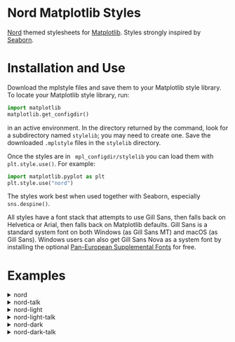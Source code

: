 # Nord Matplotlib Styles
[Nord](https://www.nordtheme.com/) themed stylesheets for [Matplotlib](https://matplotlib.org/).
Styles strongly inspired by [Seaborn](https://seaborn.pydata.org/).


# Installation and Use
Download the mplstyle files and save them to your Matplotlib style library. To locate your Matplotlib style library, run:
```py
import matplotlib
matplotlib.get_configdir()
```
in an active environment. In the directory returned by the command, look for a subdirectory named `stylelib`; you may need to create one. Save the downloaded `.mplstyle` files in the `stylelib` directory.

Once the styles are in ` mpl_configdir/stylelib` you can load them with `plt.style.use()`. For example:
```py
import matplotlib.pyplot as plt
plt.style.use("nord")
```
The styles work best when used together with Seaborn, especially `sns.despine()`.

All styles have a font stack that attempts to use Gill Sans, then falls back on Helvetica or Arial, then falls back on Matplotlib defaults. Gill Sans is a standard system font on both Windows (as Gill Sans MT) and macOS (as Gill Sans). Windows users can also get Gill Sans Nova as a system font by installing the optional [Pan-European Supplemental Fonts](https://docs.microsoft.com/en-us/windows/deployment/windows-10-missing-fonts#install-optional-fonts-manually-without-changing-language-settings) for free.


# Examples
<details>
  <summary>nord</summary>

  ![ex-nord](https://github.com/garland-culbreth/nord-matplotlib/assets/70354045/7a0cfc00-5272-45f2-85a9-4ebc84e34d8c)
</details> 

<details>
  <summary>nord-talk</summary>

  ![ex-nord-talk](https://github.com/garland-culbreth/nord-matplotlib/assets/70354045/1e7d02d5-9818-4038-ba2e-e075e0d909e1)
</details>

<details>
  <summary>nord-light</summary>

  ![ex-nord-light](https://github.com/garland-culbreth/nord-matplotlib/assets/70354045/6e4eb298-e01a-4794-9551-20c410d8ac90)
</details>

<details>
  <summary>nord-light-talk</summary>

  ![ex-nord-light-talk](https://github.com/garland-culbreth/nord-matplotlib/assets/70354045/99e12bb5-a72f-4c55-bbd4-e9ab34397c1b)
</details>

<details>
  <summary>nord-dark</summary>

  ![ex-nord-dark](https://github.com/garland-culbreth/nord-matplotlib/assets/70354045/ff67c57f-cc08-4881-b280-1d4c465ed558)
</details>

<details>
  <summary>nord-dark-talk</summary>

  ![ex-nord-dark-talk](https://github.com/garland-culbreth/nord-matplotlib/assets/70354045/026604f2-bfdb-462c-a06c-c7a05bfc29b0)
</details>

